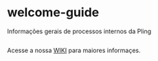 # welcome-guide
Informações gerais de processos internos da Pling

<p align="center">
  <img alt="" src="https://vz.ae/wp-content/uploads/2016/02/If-you-want-to-grow-your-company-you-need-to-hire.jpg">
</p>

Acesse a nossa [WIKI](https://github.com/plingbr/welcome-guide/wiki) para maiores informaçes.
